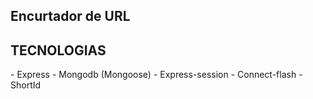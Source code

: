 <h2> Encurtador de URL </h2>

<h2> TECNOLOGIAS </h2>
- Express
- Mongodb (Mongoose)
- Express-session
- Connect-flash
- ShortId
